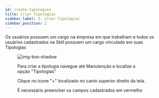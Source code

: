 ```yaml
---
id: create-typologies 
title: Criar Tipologias
sidebar_label: 2. Criar Tipologias
sidebar_position: 2
---
```


Os usuários possuem um cargo na empresa em que trabalham e todos os usuários cadastrados na Skill possuem um cargo vinculado em suas Tipologias

<figure>

![img-box-shadow](/static/img/Typologies.png)

Para criar a tipologia navegue até Manutenção e localize a opção "Tipologias"

Clique no ícone "+" localizado no canto superior direito da tela.

É necessário preencher os campos cadastrados em vermelho